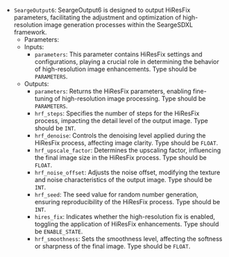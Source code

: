 - `SeargeOutput6`: SeargeOutput6 is designed to output HiResFix parameters, facilitating the adjustment and optimization of high-resolution image generation processes within the SeargeSDXL framework.
    - Parameters:
    - Inputs:
        - `parameters`: This parameter contains HiResFix settings and configurations, playing a crucial role in determining the behavior of high-resolution image enhancements. Type should be `PARAMETERS`.
    - Outputs:
        - `parameters`: Returns the HiResFix parameters, enabling fine-tuning of high-resolution image processing. Type should be `PARAMETERS`.
        - `hrf_steps`: Specifies the number of steps for the HiResFix process, impacting the detail level of the output image. Type should be `INT`.
        - `hrf_denoise`: Controls the denoising level applied during the HiResFix process, affecting image clarity. Type should be `FLOAT`.
        - `hrf_upscale_factor`: Determines the upscaling factor, influencing the final image size in the HiResFix process. Type should be `FLOAT`.
        - `hrf_noise_offset`: Adjusts the noise offset, modifying the texture and noise characteristics of the output image. Type should be `INT`.
        - `hrf_seed`: The seed value for random number generation, ensuring reproducibility of the HiResFix process. Type should be `INT`.
        - `hires_fix`: Indicates whether the high-resolution fix is enabled, toggling the application of HiResFix enhancements. Type should be `ENABLE_STATE`.
        - `hrf_smoothness`: Sets the smoothness level, affecting the softness or sharpness of the final image. Type should be `FLOAT`.
